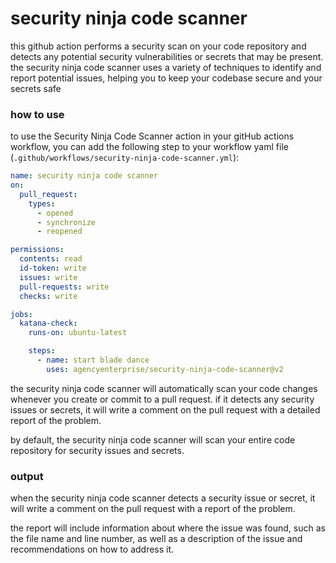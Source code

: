 # security ninja code scanner

this github action performs a security scan on your code repository and detects any potential security vulnerabilities or secrets that may be present. the security ninja code scanner uses a variety of techniques to identify and report potential issues, helping you to keep your codebase secure and your secrets safe

### how to use
to use the Security Ninja Code Scanner action in your gitHub actions workflow, you can add the following step to your workflow yaml file (`.github/workflows/security-ninja-code-scanner.yml`):

```yaml
name: security ninja code scanner
on:
  pull_request:
    types:
      - opened
      - synchronize
      - reopened

permissions:
  contents: read
  id-token: write
  issues: write
  pull-requests: write
  checks: write

jobs:
  katana-check:
    runs-on: ubuntu-latest

    steps:
      - name: start blade dance
        uses: agencyenterprise/security-ninja-code-scanner@v2
```

the security ninja code scanner will automatically scan your code changes whenever you create or commit to a pull request. if it detects any security issues or secrets, it will write a comment on the pull request with a detailed report of the problem.

by default, the security ninja code scanner will scan your entire code repository for security issues and secrets. 

### output

when the security ninja code scanner detects a security issue or secret, it will write a comment on the pull request with a report of the problem. 

the report will include information about where the issue was found, such as the file name and line number, as well as a description of the issue and recommendations on how to address it.
